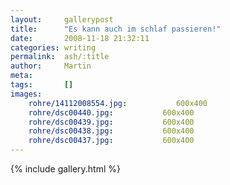```yaml
---
layout:     gallerypost
title:      "Es kann auch im schlaf passieren!"
date:       2008-11-18 21:32:11
categories: writing
permalink:  ash/:title
author:     Martin
meta:
tags:       []
images:
    rohre/14112008554.jpg:           600x400
    rohre/dsc00440.jpg:           600x400
    rohre/dsc00439.jpg:           600x400
    rohre/dsc00438.jpg:           600x400
    rohre/dsc00437.jpg:           600x400
---
```


{% include gallery.html %}
